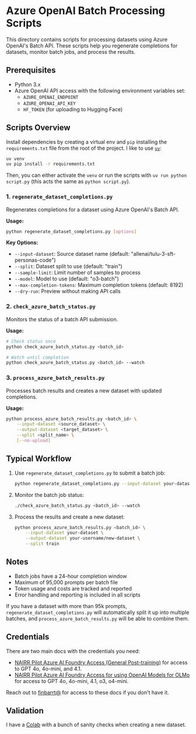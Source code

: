 # Azure OpenAI Batch Processing Scripts

This directory contains scripts for processing datasets using Azure OpenAI's Batch API. These scripts help you regenerate completions for datasets, monitor batch jobs, and process the results.

## Prerequisites

- Python 3.x
- Azure OpenAI API access with the following environment variables set:
  - `AZURE_OPENAI_ENDPOINT`
  - `AZURE_OPENAI_API_KEY`
  - `HF_TOKEN` (for uploading to Hugging Face)

## Scripts Overview

Install dependencies by creating a virtual env and `pip` installing the `requirements.txt` file from the root of the project.
I like to use [`uv`](https://github.com/astral-sh/uv):

```bash
uv venv
uv pip install -r requirements.txt
```

Then, you can either activate the `venv` or run the scripts with `uv run python script.py` (this acts the same as `python script.py`).

### 1. `regenerate_dataset_completions.py`

Regenerates completions for a dataset using Azure OpenAI's Batch API.

**Usage:**

```bash
python regenerate_dataset_completions.py [options]
```

**Key Options:**
- `--input-dataset`: Source dataset name (default: "allenai/tulu-3-sft-personas-code")
- `--split`: Dataset split to use (default: "train")
- `--sample-limit`: Limit number of samples to process
- `--model`: Model to use (default: "o3-batch")
- `--max-completion-tokens`: Maximum completion tokens (default: 8192)
- `--dry-run`: Preview without making API calls

### 2. `check_azure_batch_status.py`

Monitors the status of a batch API submission.

**Usage:**
```bash
# Check status once
python check_azure_batch_status.py <batch_id>

# Watch until completion
python check_azure_batch_status.py <batch_id> --watch
```

### 3. `process_azure_batch_results.py`

Processes batch results and creates a new dataset with updated completions.

**Usage:**
```bash
python process_azure_batch_results.py <batch_id> \
    --input-dataset <source_dataset> \
    --output-dataset <target_dataset> \
    --split <split_name> \
    [--no-upload]
```

## Typical Workflow

1. Use `regenerate_dataset_completions.py` to submit a batch job:
   ```bash
   python regenerate_dataset_completions.py --input-dataset your-dataset --split train
   ```

2. Monitor the batch job status:
   ```bash
   ./check_azure_batch_status.py <batch_id> --watch
   ```

3. Process the results and create a new dataset:
   ```bash
   python process_azure_batch_results.py <batch_id> \
       --input-dataset your-dataset \
       --output-dataset your-username/new-dataset \
       --split train
   ```

## Notes

- Batch jobs have a 24-hour completion window
- Maximum of 95,000 prompts per batch file
- Token usage and costs are tracked and reported
- Error handling and reporting is included in all scripts

If you have a dataset with more than 95k prompts, `regenerate_dataset_completions.py` will automatically split it up into multiple batches, and `process_azure_batch_results.py` will be able to combine them.

## Credentials

There are two main docs with the credentials you need:

- [NAIRR Pilot Azure AI Foundry Access (General Post-training)](https://docs.google.com/document/d/12fZEjqfopzi6hDroXrtgSIo00kpgMTLFs71-Lc2kkNI/edit?tab=t.0#heading=h.5m6cr2r4j0m) for access to GPT 4o, 4o-mini, and 4.1.
- [NAIRR Pilot Azure AI Foundry Access for using OpenAI Models for OLMo](https://docs.google.com/document/d/1PKygtkH-JmvayUwXQ-QaI_wj58P1KAF4uGRSh6yrBqs/edit?tab=t.0)  for access to GPT 4o, 4o-mini, 4.1, o3, o4-mini. 

Reach out to [finbarrt@](finbarrt@allenai.org) for access to these docs if you don't have it. 

## Validation

I have a [Colab](https://colab.research.google.com/drive/1rGmHyjIwlpg7T81RR9HSCJtX8YG7OQEi?usp=sharing) with a bunch of sanity checks when creating a new dataset.